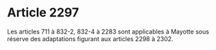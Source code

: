 # Article 2297

Les articles 711 à 832-2, 832-4 à 2283 sont applicables à Mayotte sous réserve des adaptations figurant aux articles 2298 à 2302.
